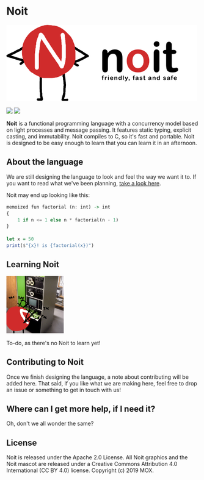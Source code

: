 # Noit

<img src="Graphical Assets/textlogo2.png" height=200px>

<img src="https://img.shields.io/badge/Version-0.0-lightgray.svg"> <img src="https://img.shields.io/badge/License-_Apache_2.0-green">

**Noit** is a functional programming language with a concurrency model based on light processes and message passing. It features static typing, explicit casting, and immutability. Noit compiles to C, so it's fast and portable. Noit is designed to be easy enough to learn that you can learn it in an afternoon.

## About the language

We are still designing the language to look and feel the way we want it to. If you want to read what we've been planning, [take a look here](Ideas.md).

Noit may end up looking like this:

```haskell
memoized fun factorial (n: int) -> int
{
    1 if n <= 1 else n * factorial(n - 1)
}

let x = 50
print($"{x}! is {factorial(x})")
```


## Learning Noit

<img src="Graphical Assets/Noit Coding.png" height=150px>

To-do, as there's no Noit to learn yet!

## Contributing to Noit

Once we finish designing the language, a note about contributing will be added here. That said, if you like what we are making here, feel free to drop an issue or something to get in touch with us!

## Where can I get more help, if I need it?

Oh, don't we all wonder the same?

## License

Noit is released under the Apache 2.0 License. All Noit graphics and the Noit mascot are released under a Creative Commons Attribution 4.0 International (CC BY 4.0) license. Copyright (c) 2019 MOX.

